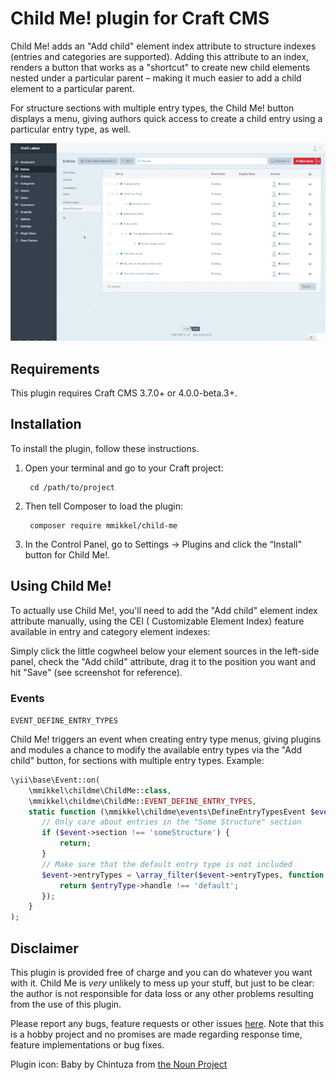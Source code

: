 # Child Me! plugin for Craft CMS

Child Me! adds an "Add child" element index attribute to structure indexes (entries and categories are supported). Adding this attribute to an index, renders a button that works as a "shortcut" to create new child
elements nested under a particular parent – making it much easier to add a child element to a particular parent.  

For structure sections with multiple entry types, the Child Me! button displays a menu, giving authors quick access to create a child entry using a particular entry type, as well.

![Screenshot](resources/img/demo.gif)

## Requirements

This plugin requires Craft CMS 3.7.0+ or 4.0.0-beta.3+.

## Installation

To install the plugin, follow these instructions.

1. Open your terminal and go to your Craft project:

        cd /path/to/project

2. Then tell Composer to load the plugin:

        composer require mmikkel/child-me

3. In the Control Panel, go to Settings → Plugins and click the “Install” button for Child Me!.

## Using Child Me!

To actually use Child Me!, you'll need to add the "Add child" element index attribute manually, using the CEI (
Customizable Element Index) feature available in entry and category element indexes:

Simply click the little cogwheel below your element sources in the left-side panel, check the "Add child" attribute,
drag it to the position you want and hit "Save" (see screenshot for reference).

### Events

`EVENT_DEFINE_ENTRY_TYPES`

Child Me! triggers an event when creating entry type menus, giving plugins and modules a chance to modify the available
entry types via the "Add child" button, for sections with multiple entry types. Example:

```php
\yii\base\Event::on(
    \mmikkel\childme\ChildMe::class,
    \mmikkel\childme\ChildMe::EVENT_DEFINE_ENTRY_TYPES,
    static function (\mmikkel\childme\events\DefineEntryTypesEvent $event) {
       // Only care about entries in the "Some Structure" section
       if ($event->section !== 'someStructure') {
           return;
       }
       // Make sure that the default entry type is not included
       $event->entryTypes = \array_filter($event->entryTypes, function (EntryType $entryType) {
           return $entryType->handle !== 'default';
       });
    }
);
```

## Disclaimer

This plugin is provided free of charge and you can do whatever you want with it. Child Me is _very_ unlikely to mess up
your stuff, but just to be clear: the author is not responsible for data loss or any other problems resulting from the
use of this plugin.

Please report any bugs, feature requests or other issues [here](https://github.com/mmikkel/ChildMe-Craft/issues). Note
that this is a hobby project and no promises are made regarding response time, feature implementations or bug fixes.

Plugin icon: Baby by Chintuza from [the Noun Project](https://thenounproject.com/icon/baby-3214276/)


